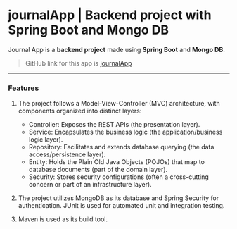 # **journalApp | Backend project with Spring Boot and Mongo DB**

Journal App is a **backend project** made using **Spring Boot** and **Mongo DB**.
> GitHub link for this app is [journalApp](https://github.com/soumyadip-cy/journalApp)

---

### Features

1. The project follows a Model-View-Controller (MVC) architecture, with components organized into distinct layers:
   - Controller: Exposes the REST APIs (the presentation layer).
   - Service: Encapsulates the business logic (the application/business logic layer).
   - Repository: Facilitates and extends database querying (the data access/persistence layer).
   - Entity: Holds the Plain Old Java Objects (POJOs) that map to database documents (part of the domain layer).
   - Security: Stores security configurations (often a cross-cutting concern or part of an infrastructure layer). 

2. The project utilizes MongoDB as its database and Spring Security for authentication. JUnit is used for automated unit and integration testing.

3. Maven is used as its build tool. 